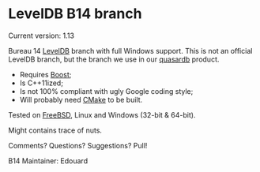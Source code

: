 LevelDB B14 branch
==================

Current version: 1.13

Bureau 14 [LevelDB](http://code.google.com/p/leveldb/) branch with full Windows support. This is not an official LevelDB branch, but the branch we use in our [quasardb](https://www.quasardb.net/) product.

* Requires [Boost](http://www.boost.org/);
* Is C++11ized;
* Is not 100% compliant with ugly Google coding style;
* Will probably need [CMake](http://www.cmake.org/) to be built.

Tested on [FreeBSD](http://www.freebsd.org/), Linux and Windows (32-bit & 64-bit).

Might contains trace of nuts.

Comments? Questions? Suggestions? Pull!

B14 Maintainer: Edouard
